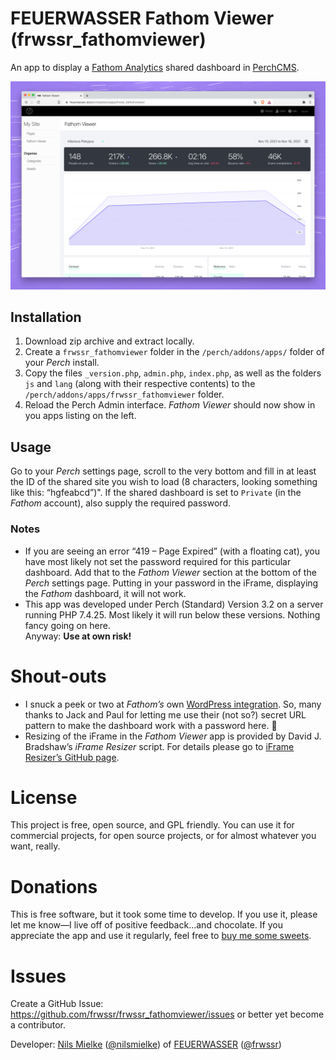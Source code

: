 # FEUERWASSER Fathom Viewer (frwssr_fathomviewer)
An app to display a [Fathom Analytics](https://usefathom.com/) shared dashboard in [PerchCMS](https://grabaperch.com/).

![A screenshot of Fathom Viewer, displaying a shared dashboard demo in Perch.](frwssr_fathomviewer-thumb.png)

## Installation

1. Download zip archive and extract locally.
2. Create a `frwssr_fathomviewer` folder in the `/perch/addons/apps/` folder of your *Perch* install.
3. Copy the files `_version.php`, `admin.php`, `index.php`, as well as the folders `js` and `lang` (along with their respective contents) to the `/perch/addons/apps/frwssr_fathomviewer` folder.
4. Reload the Perch Admin interface. *Fathom Viewer* should now show in you apps listing on the left.

## Usage
Go to your *Perch* settings page, scroll to the very bottom and fill in at least the ID of the shared site you wish to load (8 characters, looking something like this: “hgfeabcd”)".
If the shared dashboard is set to `Private` (in the *Fathom* account), also supply the required password.

### Notes
- If you are seeing an error “419 – Page Expired” (with a floating cat), you have most likely not set the password required for this particular dashboard. Add that to the *Fathom Viewer* section at the bottom of the *Perch* settings page. Putting in your password in the iFrame, displaying the *Fathom* dashboard, it will not work.
- This app was developed under Perch (Standard) Version 3.2 on a server running PHP 7.4.25. Most likely it will run below these versions. Nothing fancy going on here.  
Anyway: **Use at own risk!**

# Shout-outs
- I snuck a peek or two at *Fathom’s* own [WordPress integration](https://usefathom.com/docs/integrations/wordpress). So, many thanks to Jack and Paul for letting me use their (not so?) secret URL pattern to make the dashboard work with a password here. 🙌
- Resizing of the iFrame in the *Fathom Viewer* app is provided by David J. Bradshaw’s *iFrame Resizer* script. For details please go to [iFrame Resizer’s GitHub page](https://github.com/davidjbradshaw/iframe-resizer).

# License
This project is free, open source, and GPL friendly. You can use it for commercial projects, for open source projects, or for almost whatever you want, really.

# Donations
This is free software, but it took some time to develop. If you use it, please let me know—I live off of positive feedback…and chocolate.
If you appreciate the app and use it regularly, feel free to [buy me some sweets](https://paypal.me/nlsmlk).

# Issues
Create a GitHub Issue: https://github.com/frwssr/frwssr_fathomviewer/issues or better yet become a contributor.

Developer: [Nils Mielke](mailto:nils.m@feuerwasser.de) ([@nilsmielke](https://twitter.com/nilsmielke)) of [FEUERWASSER](https://www.feuerwasser.de) ([@frwssr](https://twitter.com/frwssr))